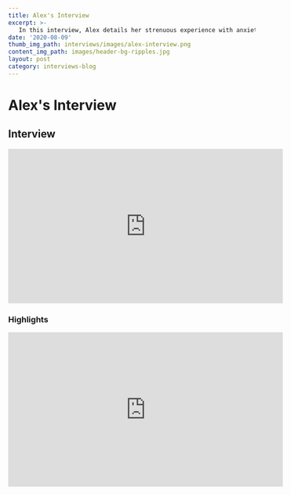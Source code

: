 ```yaml
---
title: Alex's Interview
excerpt: >-
   In this interview, Alex details her strenuous experience with anxiety, sexual identity, and undiagnosed anorexia nervosa. She fought through two major breakdowns in 2017 and 2019. 
date: '2020-08-09'
thumb_img_path: interviews/images/alex-interview.png
content_img_path: images/header-bg-ripples.jpg
layout: post
category: interviews-blog
---
```


# Alex's Interview

## Interview
<iframe width="560" height="315" src="https://www.youtube.com/embed/ZcgOcB05uPM" frameborder="0" allow="accelerometer; autoplay; encrypted-media; gyroscope; picture-in-picture" allowfullscreen></iframe>

### Highlights
<iframe width="560" height="315" src="https://www.youtube.com/embed/ifvJsGrcy9M" frameborder="0" allow="accelerometer; autoplay; encrypted-media; gyroscope; picture-in-picture" allowfullscreen></iframe>
